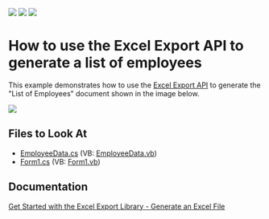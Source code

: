 <!-- default badges list -->
![](https://img.shields.io/endpoint?url=https://codecentral.devexpress.com/api/v1/VersionRange/128613249/15.1.3%2B)
[![](https://img.shields.io/badge/Open_in_DevExpress_Support_Center-FF7200?style=flat-square&logo=DevExpress&logoColor=white)](https://supportcenter.devexpress.com/ticket/details/T251723)
[![](https://img.shields.io/badge/📖_How_to_use_DevExpress_Examples-e9f6fc?style=flat-square)](https://docs.devexpress.com/GeneralInformation/403183)
<!-- default badges end -->

# How to use the Excel Export API to generate a list of employees

This example demonstrates how to use the [Excel Export API](https://docs.devexpress.com/OfficeFileAPI/114031/Excel-Export-Library/) to generate the "List of Employees" document shown in the image below.

<img src="https://raw.githubusercontent.com/DevExpress-Examples/how-to-use-the-xl-export-api-to-generate-a-list-of-employees-t251723/15.1.3+/media/ccc75465-0b77-11e5-80bf-00155d62480c.png">

## Files to Look At

* [EmployeeData.cs](./CS/XLExportExample/EmployeeData.cs) (VB: [EmployeeData.vb](./VB/XLExportExample/EmployeeData.vb))
* [Form1.cs](./CS/XLExportExample/Form1.cs) (VB: [Form1.vb](./VB/XLExportExample/Form1.vb))

## Documentation

[Get Started with the Excel Export Library - Generate an Excel File](https://docs.devexpress.com/OfficeFileAPI/114032/excel-export-library/getting-started)

